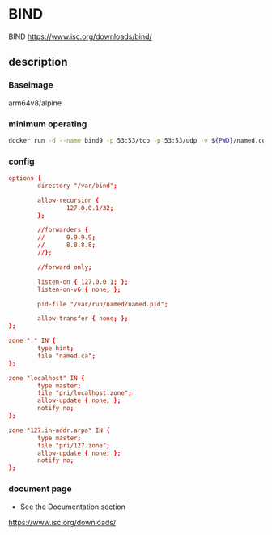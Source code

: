 # BIND

BIND <https://www.isc.org/downloads/bind/>

## description

### Baseimage

arm64v8/alpine

### minimum operating

```bash
docker run -d --name bind9 -p 53:53/tcp -p 53:53/udp -v ${PWD}/named.conf:/etc/bind/named.conf kometchtech/bind9
```

### config

```conf
options {
        directory "/var/bind";

        allow-recursion {
                127.0.0.1/32;
        };

        //forwarders {
        //      9.9.9.9;
        //      8.8.8.8;
        //};

        //forward only;

        listen-on { 127.0.0.1; };
        listen-on-v6 { none; };

        pid-file "/var/run/named/named.pid";

        allow-transfer { none; };
};

zone "." IN {
        type hint;
        file "named.ca";
};

zone "localhost" IN {
        type master;
        file "pri/localhost.zone";
        allow-update { none; };
        notify no;
};

zone "127.in-addr.arpa" IN {
        type master;
        file "pri/127.zone";
        allow-update { none; };
        notify no;
};
```

### document page

- See the Documentation section

<https://www.isc.org/downloads/>